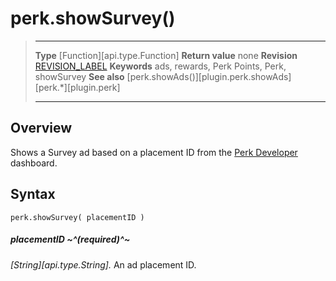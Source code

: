 # perk.showSurvey()

> --------------------- ------------------------------------------------------------------------------------------
> __Type__              [Function][api.type.Function]
> __Return value__      none
> __Revision__          [REVISION_LABEL](REVISION_URL)
> __Keywords__          ads, rewards, Perk Points, Perk, showSurvey
> __See also__          [perk.showAds()][plugin.perk.showAds]
>						[perk.*][plugin.perk]
> --------------------- ------------------------------------------------------------------------------------------


## Overview

Shows a Survey ad based on a placement&nbsp;ID from the [Perk Developer](http://developers.perk.com) dashboard.


## Syntax

	perk.showSurvey( placementID )

##### placementID ~^(required)^~
_[String][api.type.String]._ An ad placement&nbsp;ID.
